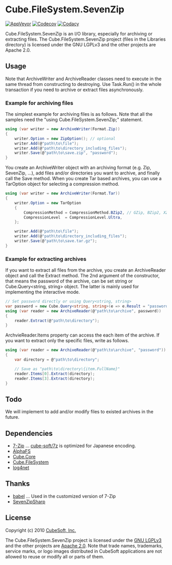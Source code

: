 Cube.FileSystem.SevenZip
====

[![AppVeyor](https://ci.appveyor.com/api/projects/status/jao7f754rlookxxe?svg=true)](https://ci.appveyor.com/project/clown/cube-filesystem-sevenzip)
[![Codecov](https://codecov.io/gh/cube-soft/Cube.FileSystem.SevenZip/branch/master/graph/badge.svg)](https://codecov.io/gh/cube-soft/Cube.FileSystem.SevenZip)
[![Codacy](https://api.codacy.com/project/badge/Grade/001ce47631f14e648b864b5d391173d8)](https://www.codacy.com/app/clown/Cube.FileSystem.SevenZip)

Cube.FileSystem.SevenZip is an I/O library, especially for archiving or extracting files.
The Cube.FileSystem.SevenZip project (files in the Libraries directory) is licensed under the GNU LGPLv3 and the other projects are Apache 2.0.

## Usage

Note that ArchiveWriter and ArchiveReader classes need to execute in the same thread from constructing to destroying.
Use Task.Run() in the whole transaction if you need to archive or extract files asynchronously.

### Example for archiving files

The simplest example for archiving files is as follows.
Note that all the samples need the "using Cube.FileSystem.SevenZip;" statement.

```cs
using (var writer = new ArchiveWriter(Format.Zip))
{
    writer.Option = new ZipOption(); // optional
    writer.Add(@"path\to\file");
    writer.Add(@"path\to\directory_including_files");
    writer.Save(@"path\to\save.zip", "password");
}
```

You create an ArchiveWriter object with an archiving format (e.g. Zip, SevenZip, ...), 
add files and/or directories you want to archive, and finally call the Save method.
When you create Tar based archives, you can use a TarOption object for selecting a compression method.

```cs
using (var writer = new ArchiveWriter(Format.Tar))
{
    writer.Option = new TarOption
    {
        CompressionMethod = CompressionMethod.BZip2, // GZip, BZip2, XZ or Copy
        CompressionLevel  = CompressionLevel.Ultra,
    };

    writer.Add(@"path\to\file");
    writer.Add(@"path\to\directory_including_files");
    writer.Save(@"path\to\save.tar.gz");
}
```

### Example for extracting archives

If you want to extract all files from the archive, you create an ArchiveReader object
and call the Extract method. The 2nd argument of the constructor, that means the
password of the archive, can be set string or Cube.Query<string, string> object.
The latter is mainly used for implementing the interactive mode.

```cs
// Set password directly or using Query<string, string>
var password = new Cube.Query<string, string>(e => e.Result = "password");
using (var reader = new ArchiveReader(@"path\to\archive", password))
{
    reader.Extract(@"path\to\directory");
}
```

ArchvieReader.Items property can access the each item of the archive.
If you want to extract only the specific files, write as follows.

```cs
using (var reader = new ArchiveReader(@"path\to\archive", "password"))
{
    var directory = @"path\to\directory";

    // Save as "path\to\directory\{item.FullName}"
    reader.Items[0].Extract(directory);
    reader.Items[3].Extract(directory);
}
```

## Todo

We will implement to add and/or modify files to existed archives in the future.

## Dependencies

* [7-Zip](http://www.7-zip.org/) ... [cube-soft/7z](https://github.com/cube-soft/7z) is optimized for Japanese encoding.
* [AlphaFS](http://alphafs.alphaleonis.com/)
* [Cube.Core](https://github.com/cube-soft/Cube.Core)
* [Cube.FileSystem](https://github.com/cube-soft/Cube.FileSystem)
* [log4net](https://logging.apache.org/log4net/)

## Thanks

* [babel](http://tricklib.com/cxx/ex/babel/) ... Used in the customized version of 7-Zip
* [SevenZipSharp](https://www.nuget.org/packages/SevenZipSharp/)

## License
 
Copyright (c) 2010 [CubeSoft, Inc.](http://www.cube-soft.jp/)

The Cube.FileSystem.SevenZip project is licensed under the [GNU LGPLv3](https://github.com/cube-soft/Cube.FileSystem.SevenZip/blob/master/Libraries/License.txt)
and the other projects are [Apache 2.0](https://github.com/cube-soft/Cube.FileSystem.SevenZip/blob/master/License.txt).
Note that trade names, trademarks, service marks, or logo images distributed in CubeSoft applications are not allowed to reuse or modify all or parts of them.